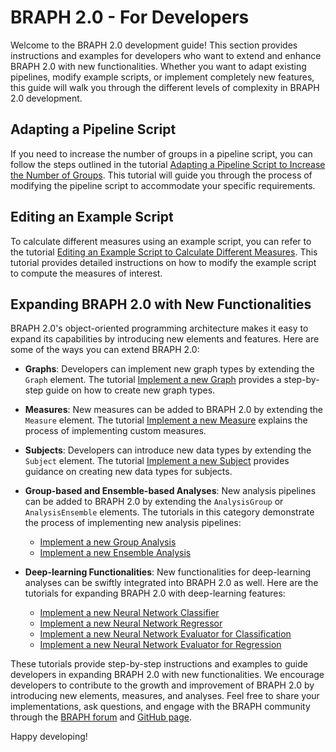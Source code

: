 # BRAPH 2.0 - For Developers

Welcome to the BRAPH 2.0 development guide! This section provides instructions and examples for developers who want to extend and enhance BRAPH 2.0 with new functionalities. Whether you want to adapt existing pipelines, modify example scripts, or implement completely new features, this guide will walk you through the different levels of complexity in BRAPH 2.0 development.

## Adapting a Pipeline Script

If you need to increase the number of groups in a pipeline script, you can follow the steps outlined in the tutorial [Adapting a Pipeline Script to Increase the Number of Groups](link-to-tutorial). This tutorial will guide you through the process of modifying the pipeline script to accommodate your specific requirements.

## Editing an Example Script

To calculate different measures using an example script, you can refer to the tutorial [Editing an Example Script to Calculate Different Measures](link-to-tutorial). This tutorial provides detailed instructions on how to modify the example script to compute the measures of interest.

## Expanding BRAPH 2.0 with New Functionalities

BRAPH 2.0's object-oriented programming architecture makes it easy to expand its capabilities by introducing new elements and features. Here are some of the ways you can extend BRAPH 2.0:

- **Graphs**: Developers can implement new graph types by extending the `Graph` element. The tutorial [Implement a new Graph](link-to-tutorial) provides a step-by-step guide on how to create new graph types.

- **Measures**: New measures can be added to BRAPH 2.0 by extending the `Measure` element. The tutorial [Implement a new Measure](link-to-tutorial) explains the process of implementing custom measures.

- **Subjects**: Developers can introduce new data types by extending the `Subject` element. The tutorial [Implement a new Subject](link-to-tutorial) provides guidance on creating new data types for subjects.

- **Group-based and Ensemble-based Analyses**: New analysis pipelines can be added to BRAPH 2.0 by extending the `AnalysisGroup` or `AnalysisEnsemble` elements. The tutorials in this category demonstrate the process of implementing new analysis pipelines:
  - [Implement a new Group Analysis](link-to-tutorial)
  - [Implement a new Ensemble Analysis](link-to-tutorial)

- **Deep-learning Functionalities**: New functionalities for deep-learning analyses can be swiftly integrated into BRAPH 2.0 as well. Here are the tutorials for expanding BRAPH 2.0 with deep-learning features:
  - [Implement a new Neural Network Classifier](link-to-tutorial)
  - [Implement a new Neural Network Regressor](link-to-tutorial)
  - [Implement a new Neural Network Evaluator for Classification](link-to-tutorial)
  - [Implement a new Neural Network Evaluator for Regression](link-to-tutorial)

These tutorials provide step-by-step instructions and examples to guide developers in expanding BRAPH 2.0 with new functionalities. We encourage developers to contribute to the growth and improvement of BRAPH 2.0 by introducing new elements, measures, and analyses. Feel free to share your implementations, ask questions, and engage with the BRAPH community through the [BRAPH forum](http://braph.org/forums) and [GitHub page](https://github.com/softmatterlab/BRAPH-2-Matlab).

Happy developing!
